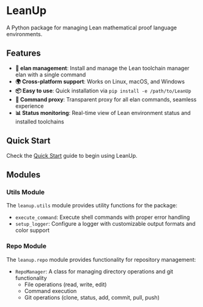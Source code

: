 # LeanUp

A Python package for managing Lean mathematical proof language environments.

## Features

- **🔧 elan management**: Install and manage the Lean toolchain manager elan with a single command
- **🌍 Cross-platform support**: Works on Linux, macOS, and Windows
- **📦 Easy to use**: Quick installation via `pip install -e /path/to/LeanUp`
- **🔄 Command proxy**: Transparent proxy for all elan commands, seamless experience
- **📊 Status monitoring**: Real-time view of Lean environment status and installed toolchains

## Quick Start

Check the [Quick Start](getting-started/quickstart.md) guide to begin using LeanUp.

## Modules

### Utils Module

The `leanup.utils` module provides utility functions for the package:

- `execute_command`: Execute shell commands with proper error handling
- `setup_logger`: Configure a logger with customizable output formats and color support

### Repo Module

The `leanup.repo` module provides functionality for repository management:

- `RepoManager`: A class for managing directory operations and git functionality
  - File operations (read, write, edit)
  - Command execution
  - Git operations (clone, status, add, commit, pull, push)